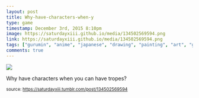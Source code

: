 ```yaml
---
layout: post
title: Why-have-characters-when-y
type: game
timestamp: December 3rd, 2015 8:10pm
image: https://saturdayxiii.github.io/media/134502569594.png
link: https://saturdayxiii.github.io/media/134502569594.png
tags: ["gurumin", "anime", "japanese", "drawing", "painting", "art", "game"]
comments: true
---
```

<img src="https://saturdayxiii.github.io/media/134502569594.png"/>

Why have characters when you can have tropes?
 
  
<small>source: https://saturdayxiii.tumblr.com/post/134502569594</small>
